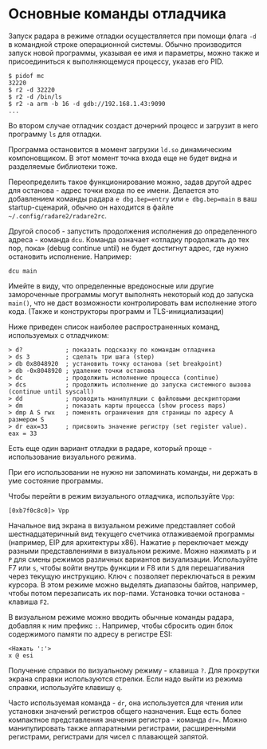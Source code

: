 # Основные команды отладчика

Запуск радара в режиме отладки осуществляется при помощи флага `-d` в командной строке операционной системы. Обычно производится запуск новой программы, указывая ее имя и параметры, можно также и присоединиться к выполняющемуся процессу, указав его PID.

```
$ pidof mc
32220
$ r2 -d 32220
$ r2 -d /bin/ls
$ r2 -a arm -b 16 -d gdb://192.168.1.43:9090
...
```

Во втором случае отладчик создаст дочерний процесс и загрузит в него программу `ls` для отладки.

Программа остановится в момент загрузки `ld.so` динамическим компоновщиком. В этот момент точка входа еще не будет видна и разделяемые библиотеки тоже.

Переопределить такое функционирование можно, задав другой адрес для останова - адрес точки входа по ее имени. Делается это добавлением команды радара
`e dbg.bep=entry` или `e dbg.bep=main` в ваш startup-сценарий, обычно он находится в файле `~/.config/radare2/radare2rc`.

Другой способ - запустить продолжения исполнения до определенного адреса - команда `dcu`. Команда означает «отладку продолжать до тех пор, пока» (debug continue until) не будет достигнут адрес, где нужно остановить исполнение. Например:

```
dcu main
```

Имейте в виду, что определенные вредоносные или другие замороченные программы могут выполнять некоторый код до запуска `main()`, что не даст возможности контролировать вам исполнение этого кода. (Также и конструкторы программ и TLS-инициализации)

Ниже приведен список наиболее распространенных команд, используемых с отладчиком:
```
> d?            ; показать подсказку по командам отладчика
> ds 3          ; сделать три шага (step)
> db 0x8048920  ; установить точку останова (set breakpoint)
> db -0x8048920 ; удаление точки останова
> dc            ; продолжить исполнение процесса (continue)
> dcs           ; продолжить исполнение до запуска системного вызова (continue until syscall)
> dd            ; проводить манипуляции с файловыми дескрипторами
> dm            ; показать карты процесса (show process maps)
> dmp A S rwx   ; поменять ограничения для страницы по адресу A размером S
> dr eax=33     ; присвоить значение регистру (set register value). eax = 33
```

Есть еще один вариант отладки в радаре, который проще - использование визуального режима.

При его использовании не нужно ни запоминать команды, ни держать в уме состояние программы.

Чтобы перейти в режим визуального отладчика, используйте `Vpp`:

```
[0xb7f0c8c0]> Vpp
```

Начальное вид экрана в визуальном режиме представляет собой шестнадцатеричный вид текущего счетчика отлаживаемой программы (например, EIP для архитектуры x86).
Нажатие `p` переключает между разными представлениями в визуальном режиме.
Можно нажимать `p` и `P` для смены режимов различных вариантов визуализации.
Используйте F7 или `s`, чтобы войти внутрь функции и F8 или `S` для перешагивания через текущую инструкцию.
Ключ `c` позволяет переключаться в режим курсора. В этом режиме можно выделять диапазоны байтов,
например, чтобы потом перезаписать их nop-пами. Установка точки останова - клавиша `F2`.

В визуальном режиме можно вводить обычные команды радара, добавляя к ним префикс `:`.
Например, чтобы сбросить один блок содержимого памяти по адресу в регистре ESI:
```
<Нажать ':'>
x @ esi
```
Получение справки по визуальному режиму - клавиша `?`. Для прокрутки экрана справки используются стрелки. Если надо выйти из режима справки, используйте клавишу `q`.

Часто используемая команда - `dr`, она используется для чтения или установки значений регистров общего назначения.
Еще есть более компактное представления значения регистра - команда `dr=`.
Можно манипулировать также аппаратными регистрами, расширенными регистрами, регистрами для чисел с плавающей запятой.
